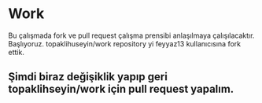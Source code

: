 # Work
Bu çalışmada fork ve pull request çalışma prensibi anlaşılmaya çalışılacaktır. Başlıyoruz. topaklihuseyin/work repository yi 
feyyaz13 kullanıcısına fork ettik. 
## Şimdi biraz değişiklik yapıp geri topaklihseyin/work için pull request yapalım.
